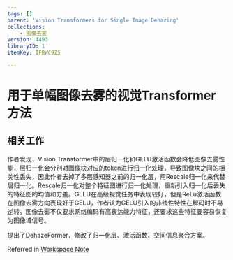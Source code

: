```yaml
---
tags: []
parent: 'Vision Transformers for Single Image Dehazing'
collections:
    - 图像去雾
version: 4493
libraryID: 1
itemKey: IFBWC9ZS

---
```

# 用于单幅图像去雾的视觉Transformer方法

## 相关工作

作者发现，Vision Transformer中的层归一化和GELU激活函数会降低图像去雾性能，层归一化会分别对图像块对应的token进行归一化处理，导致图像块之间的相关性丢失，因此作者去掉了多层感知器之前的归一化层，用Rescale归一化来代替层归一化。Rescale归一化对整个特征图进行归一化处理，重新引入归一化后丢失的特征图的均值和方差。GELU在高级视觉任务中表现较好，但是ReLu激活函数在图像去雾方向表现好于GELU，作者认为GELU引入的非线性特性在解码时不易逆转。图像去雾不仅要求网络编码有高表达能力特征，还要求这些特征要容易恢复为图像域信号。

提出了DehazeFormer，修改了归一化层、激活函数、空间信息聚合方案。

Referred in <a href="./学术论文笔记汇总-RYZ5DF37.md" class="internal-link" zhref="zotero://note/u/RYZ5DF37/?ignore=1&#x26;line=-1" ztype="znotelink" class="internal-link">Workspace Note</a>
